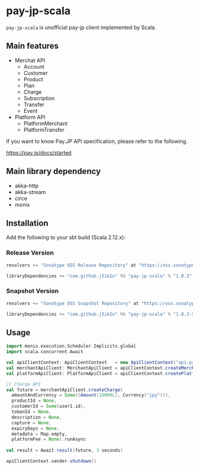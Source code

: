 # pay-jp-scala

`pay-jp-scala` is unofficial pay-jp client implemented by Scala.

## Main features

- Merchat API
    - Account
    - Customer
    - Product
    - Plan
    - Charge
    - Subscription
    - Transfer
    - Event
- Platform API
    - PlatformMerchant
    - PlatformTransfer 

If you want to know Pay.JP API specification, please refer to the following.

https://pay.jp/docs/started

## Main library dependency

- akka-http
- akka-stream
- circe
- monix

## Installation

Add the following to your sbt build (Scala 2.12.x):

### Release Version

```scala
resolvers += "Sonatype OSS Release Repository" at "https://oss.sonatype.org/content/repositories/releases/"

libraryDependencies += "com.github.j5ik2o" %% "pay-jp-scala" % "1.0.3"
```

### Snapshot Version

```scala
resolvers += "Sonatype OSS Snapshot Repository" at "https://oss.sonatype.org/content/repositories/snapshots/"

libraryDependencies += "com.github.j5ik2o" %% "pay-jp-scala" % "1.0.3-SNAPSHOT"
```
    
## Usage

```scala
import monix.execution.Scheduler.Implicits.global
import scala.concurrent.Await

val apiClientContext: ApiClientContext   = new ApiClientContext("api.pay.jp", 443)
val merchantApiClient: MerchantApiClient = apiClientContext.createMerchantApiClient(sys.env("MERCHANT_SECRET_KEY"))
val platformApiClient: PlatformApiClient = apiClientContext.createPlatformApiClient(sys.env("PLATFORM_SECRET_KEY"))

// Charge API
val future = merchantApiClient.createCharge(
  amountAndCurrency = Some((Amount(10000L), Currency("jpy"))), 
  productId = None,
  customerId = Some(user1.id),
  tokenId = None,
  description = None,
  capture = None,
  expiryDays = None,
  metadata = Map.empty,
  platformFee = None).runAsync
  
val result = Await.result(future, 3 seconds)

apiClientContext.sender.shutdown()
```
 

